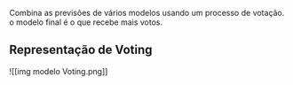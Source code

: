 Combina as previsões de vários modelos usando um processo de votação. o modelo final é o que recebe mais votos.

## Representação de Voting
![[img  modelo Voting.png]]